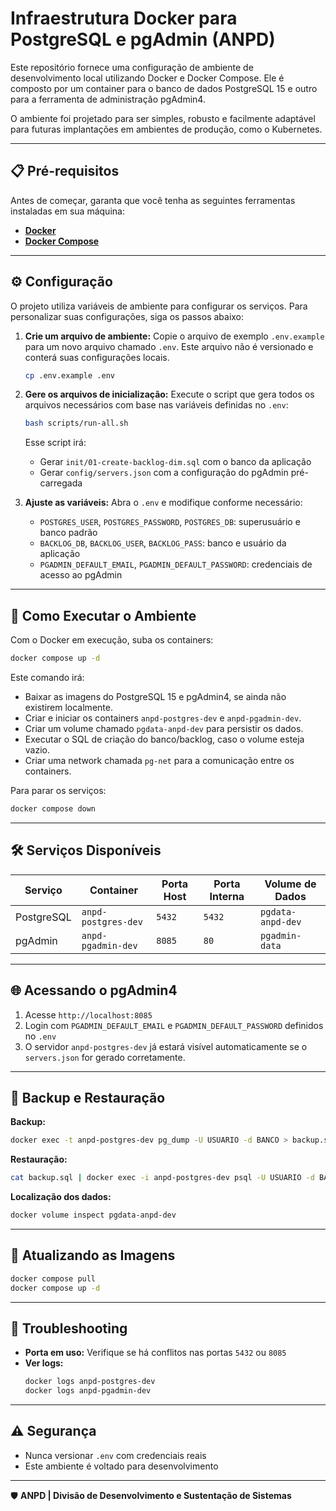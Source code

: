 # Infraestrutura Docker para PostgreSQL e pgAdmin (ANPD)

Este repositório fornece uma configuração de ambiente de desenvolvimento local utilizando Docker e Docker Compose. Ele é composto por um container para o banco de dados PostgreSQL 15 e outro para a ferramenta de administração pgAdmin4.

O ambiente foi projetado para ser simples, robusto e facilmente adaptável para futuras implantações em ambientes de produção, como o Kubernetes.

---

## 📋 Pré-requisitos

Antes de começar, garanta que você tenha as seguintes ferramentas instaladas em sua máquina:

- **[Docker](https://docs.docker.com/get-docker/)**
- **[Docker Compose](https://docs.docker.com/compose/install/)**

---

## ⚙️ Configuração

O projeto utiliza variáveis de ambiente para configurar os serviços. Para personalizar suas configurações, siga os passos abaixo:

1. **Crie um arquivo de ambiente:**
   Copie o arquivo de exemplo `.env.example` para um novo arquivo chamado `.env`. Este arquivo não é versionado e conterá suas configurações locais.

   ```bash
   cp .env.example .env
   ```

2. **Gere os arquivos de inicialização:**
   Execute o script que gera todos os arquivos necessários com base nas variáveis definidas no `.env`:

   ```bash
   bash scripts/run-all.sh
   ```

   Esse script irá:

   - Gerar `init/01-create-backlog-dim.sql` com o banco da aplicação
   - Gerar `config/servers.json` com a configuração do pgAdmin pré-carregada

3. **Ajuste as variáveis:**
   Abra o `.env` e modifique conforme necessário:

   - `POSTGRES_USER`, `POSTGRES_PASSWORD`, `POSTGRES_DB`: superusuário e banco padrão
   - `BACKLOG_DB`, `BACKLOG_USER`, `BACKLOG_PASS`: banco e usuário da aplicação
   - `PGADMIN_DEFAULT_EMAIL`, `PGADMIN_DEFAULT_PASSWORD`: credenciais de acesso ao pgAdmin

---

## 🚀 Como Executar o Ambiente

Com o Docker em execução, suba os containers:

```bash
docker compose up -d
```

Este comando irá:

- Baixar as imagens do PostgreSQL 15 e pgAdmin4, se ainda não existirem localmente.
- Criar e iniciar os containers `anpd-postgres-dev` e `anpd-pgadmin-dev`.
- Criar um volume chamado `pgdata-anpd-dev` para persistir os dados.
- Executar o SQL de criação do banco/backlog, caso o volume esteja vazio.
- Criar uma network chamada `pg-net` para a comunicação entre os containers.

Para parar os serviços:

```bash
docker compose down
```

---

## 🛠️ Serviços Disponíveis

| Serviço    | Container           | Porta Host | Porta Interna | Volume de Dados   |
| ---------- | ------------------- | ---------- | ------------- | ----------------- |
| PostgreSQL | `anpd-postgres-dev` | `5432`     | `5432`        | `pgdata-anpd-dev` |
| pgAdmin    | `anpd-pgadmin-dev`  | `8085`     | `80`          | `pgadmin-data`    |

---

## 🌐 Acessando o pgAdmin4

1. Acesse `http://localhost:8085`
2. Login com `PGADMIN_DEFAULT_EMAIL` e `PGADMIN_DEFAULT_PASSWORD` definidos no `.env`
3. O servidor `anpd-postgres-dev` já estará visível automaticamente se o `servers.json` for gerado corretamente.

---

## 💾 Backup e Restauração

**Backup:**

```bash
docker exec -t anpd-postgres-dev pg_dump -U USUARIO -d BANCO > backup.sql
```

**Restauração:**

```bash
cat backup.sql | docker exec -i anpd-postgres-dev psql -U USUARIO -d BANCO
```

**Localização dos dados:**

```bash
docker volume inspect pgdata-anpd-dev
```

---

## 🔄 Atualizando as Imagens

```bash
docker compose pull
docker compose up -d
```

---

## 🧪 Troubleshooting

- **Porta em uso:** Verifique se há conflitos nas portas `5432` ou `8085`
- **Ver logs:**
  ```bash
  docker logs anpd-postgres-dev
  docker logs anpd-pgadmin-dev
  ```

---

## ⚠️ Segurança

- Nunca versionar `.env` com credenciais reais
- Este ambiente é voltado para desenvolvimento

---

🛡️ **ANPD | Divisão de Desenvolvimento e Sustentação de Sistemas**
